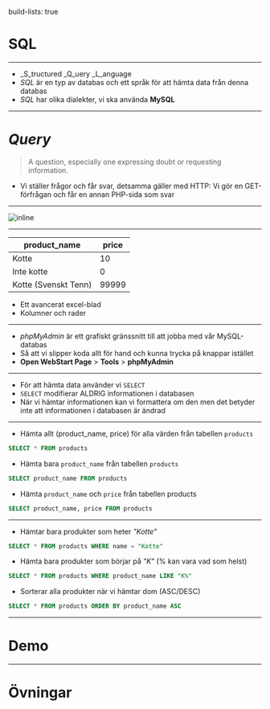 build-lists: true
# SQL

---

* _S_tructured _Q_uery _L_anguage
* _SQL_ är en typ av databas och ett språk för att hämta data från denna databas
* _SQL_ har olika dialekter, vi ska använda **MySQL**

---
# **_Query_**
> A question, especially one expressing doubt or requesting information.

* Vi ställer frågor och får svar, detsamma gäller med HTTP: Vi gör en GET-förfrågan och får en annan PHP-sida som svar

---

![inline](https://dab1nmslvvntp.cloudfront.net/wp-content/uploads/2014/08/1409261668002.png)

---

| **product_name**                  | **price**   |
|---|---|
| Kotte                 | 10      |
| Inte kotte            | 0       | 
| Kotte (Svenskt Tenn)  | 99999   |

* Ett avancerat excel-blad
* Kolumner och rader

---

* _phpMyAdmin_ är ett grafiskt gränssnitt till att jobba med vår MySQL-databas
* Så att vi slipper koda allt för hand och kunna trycka på knappar istället
* **Open WebStart Page** > **Tools** > **phpMyAdmin**

---

* För att hämta data använder vi `SELECT`
* `SELECT` modifierar ALDRIG informationen i databasen
* När vi hämtar informationen kan vi formattera om den men det betyder inte att informationen i databasen är ändrad

---

* Hämta allt (product_name, price) för alla värden från tabellen `products`

```sql
SELECT * FROM products
```

* Hämta bara `product_name` från tabellen `products`

```sql
SELECT product_name FROM products
```

* Hämta `product_name` och `price` från tabellen products

```sql
SELECT product_name, price FROM products
```

---
* Hämtar bara produkter som heter _"Kotte"_

```sql
SELECT * FROM products WHERE name = "Kotte"
```

* Hämta bara produkter som börjar på _"K"_ (% kan vara vad som helst)

```sql
SELECT * FROM products WHERE product_name LIKE "K%"
```

* Sorterar alla produkter när vi hämtar dom (ASC/DESC)

```sql
SELECT * FROM products ORDER BY product_name ASC
```

---

# Demo

---

# Övningar
